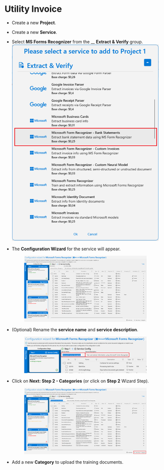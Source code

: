 # Utility Invoice

* Create a new **Project**.
* Create a new **Service**.
* Select **MS Forms Recognizer** from the \_\_ **Extract & Verify** group.![](<../.gitbook/assets/image (74).png>)
*   The **Configuration Wizard** for the service will appear.

    <figure><img src="../.gitbook/assets/image (59).png" alt=""><figcaption></figcaption></figure>
*   (Optional) Rename the **service name** and **service description**.

    <figure><img src="../.gitbook/assets/image (91).png" alt=""><figcaption></figcaption></figure>
*   Click on **Next: Step 2 - Categories** (or click on **Step 2** Wizard Step).

    <figure><img src="../.gitbook/assets/image (69).png" alt=""><figcaption></figcaption></figure>
* Add a new **Category** to upload the training documents.
